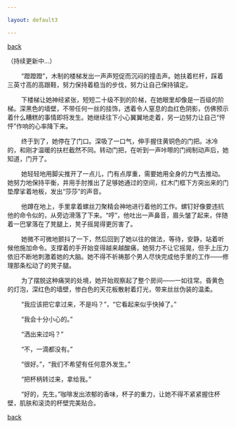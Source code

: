 ```yaml
---

layout: default3

---
```


<p style="text-align:left"><a href="../index.html">back</a></p>

（持续更新中...）

<p>&nbsp;&nbsp;&nbsp;&nbsp;&nbsp;&nbsp;&nbsp;&nbsp;“蹬蹬蹬”，木制的楼梯发出一声声短促而沉闷的撞击声。她扶着栏杆，踩着三英寸高的高跟鞋，努力保持着稳当的步伐，努力让自己保持镇定。</p>

<p>&nbsp;&nbsp;&nbsp;&nbsp;&nbsp;&nbsp;&nbsp;&nbsp;下楼梯让她神经紧张，短短二十级不到的阶梯，在她眼里却像是一百级的阶梯。深黑色的墙壁，不带任何一丝的挂饰，透着令人窒息的血红色阴影，仿佛预示着什么糟糕的事情即将发生。她继续往下小心翼翼地走着，另一边努力让自己“怦怦”作响的心率降下来。</p>

<P>&nbsp;&nbsp;&nbsp;&nbsp;&nbsp;&nbsp;&nbsp;&nbsp;终于到了，她停在了门口。深吸了一口气，伸手握住黄铜色的门把。冰冷的，和刚才温暖的扶栏截然不同。转动门把，在听到一声咔嚓的门阀制动声后，她知道，门开了。</P>
 
<P>&nbsp;&nbsp;&nbsp;&nbsp;&nbsp;&nbsp;&nbsp;&nbsp;她轻轻地用脚尖推开了一点儿，门有点厚重，需要她用全身的力气去推动。她努力地保持平衡，并用手肘推出了足够她通过的空间，红木门框下方突出来的门垫摩挲着地板，发出“莎莎”的声音。</P>

<P>&nbsp;&nbsp;&nbsp;&nbsp;&nbsp;&nbsp;&nbsp;&nbsp;他蹲在地上，手里拿着螺丝刀聚精会神地进行着他的工作。螺钉好像要违抗他的命令似的，从旁边滑落了下来。“哼”，他吐出一声鼻音，眉头皱了起来，伴随着一巴掌落在了凳腿上，凳子摇晃得更厉害了。</P>

<P>&nbsp;&nbsp;&nbsp;&nbsp;&nbsp;&nbsp;&nbsp;&nbsp;她微不可微地颤抖了一下，然后回到了她以往的做法，等待，安静，站着听候他施加命令。支撑着的手开始变得越来越酸痛，她努力不让它摇晃，但手上压力依旧不断地刺激着她的大脑。她不得不祈祷那个男人尽快完成他手里的工作——修理那条松动了的凳子腿。</P>

<P>&nbsp;&nbsp;&nbsp;&nbsp;&nbsp;&nbsp;&nbsp;&nbsp;为了摆脱这种痛哭的处境，她开始观察起了整个房间——一如往常。昏黄色的灯泡，深红色的墙壁，惨白色的天花板散射着灯光，带来丝丝伪装的温柔。</P>

<P>&nbsp;&nbsp;&nbsp;&nbsp;&nbsp;&nbsp;&nbsp;&nbsp;“我应该把它拿过来，不是吗？”，“它看起来似乎快掉了。”</P>

<P>&nbsp;&nbsp;&nbsp;&nbsp;&nbsp;&nbsp;&nbsp;&nbsp;“我会十分小心的。”</P>

<P>&nbsp;&nbsp;&nbsp;&nbsp;&nbsp;&nbsp;&nbsp;&nbsp;“洒出来过吗？”</P>

<P>&nbsp;&nbsp;&nbsp;&nbsp;&nbsp;&nbsp;&nbsp;&nbsp;“不，一滴都没有。”</P>

<P>&nbsp;&nbsp;&nbsp;&nbsp;&nbsp;&nbsp;&nbsp;&nbsp;“很好。”，“我们不希望有任何意外发生。”</P>

<P>&nbsp;&nbsp;&nbsp;&nbsp;&nbsp;&nbsp;&nbsp;&nbsp;“把杯柄转过来，拿给我。”</P>

<P>&nbsp;&nbsp;&nbsp;&nbsp;&nbsp;&nbsp;&nbsp;&nbsp;“好的，先生。”咖啡发出浓郁的香味，杯子的重力，让她不得不紧紧握住杯壁，肌肤和滚烫的杯壁完美贴合。</P>

<p style="text-align:left"><a href="../index.html">back</a></p>





